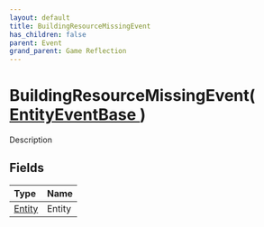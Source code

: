 ```yaml
---
layout: default
title: BuildingResourceMissingEvent
has_children: false
parent: Event
grand_parent: Game Reflection
---
```

# BuildingResourceMissingEvent( [ EntityEventBase ](/docs/game-reflection/events/entity_event_base) )
Description 

## Fields

| Type | Name |
|:-------------|:--------------|
| [Entity](/docs/game-reflection/classes/entity) | Entity |

